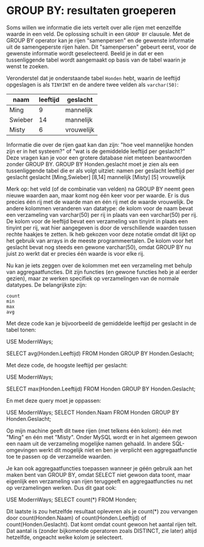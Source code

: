 # GROUP BY: resultaten groeperen
Soms willen we informatie die iets vertelt over alle rijen met eenzelfde waarde in een veld.
De oplossing schuilt in een `GROUP BY` clausule.
Met de GROUP BY operator kan je rijen "samenpersen" en de gewenste informatie uit de samengeperste rijen halen.
Dit "samenpersen" gebeurt eerst, voor de gewenste informatie wordt geselecteerd.
Beeld je in dat er een tussenliggende tabel wordt aangemaakt op basis van de tabel waarin je wenst te zoeken.

Veronderstel dat je onderstaande tabel `Honden` hebt, waarin de leeftijd opgeslagen is als `TINYINT` en de andere twee velden als `varchar(50)`:

| naam | leeftijd | geslacht |
|------|----------|----------|
| Ming | 9        | mannelijk|
| Swieber | 14 |mannelijk|
| Misty | 6 | vrouwelijk |

Informatie die over de rijen gaat kan dan zijn: "hoe veel mannelijke honden zijn er in het systeem?" of "wat is de gemiddelde leeftijd per geslacht?" Deze vragen kan je voor een grotere database niet meteen beantwoorden zonder GROUP BY. GROUP BY Honden.geslacht moet je zien als een tussenliggende tabel die er als volgt uitziet:
namen per geslacht	leeftijd per geslacht	geslacht
[Ming,Swieber]	[8,14]	mannelijk
[Misty]	[5]	vrouwelijk

Merk op: het veld (of de combinatie van velden) na GROUP BY neemt geen nieuwe waarden aan, maar komt nog één keer voor per waarde. Er is dus precies één rij met de waarde man en één rij met de waarde vrouwelijk. De andere kolommen veranderen van datatype: de kolom voor de naam bevat een verzameling van varchar(50) per rij in plaats van een varchar(50) per rij. De kolom voor de leeftijd bevat een verzameling van tinyint in plaats een tinyint per rij, wat hier aangegeven is door de verschillende waarden tussen rechte haakjes te zetten. Ik heb gekozen voor deze notatie omdat dit lijkt op het gebruik van arrays in de meeste programmeertalen. De kolom voor het geslacht bevat nog steeds een gewone varchar(50), omdat GROUP BY nu juist zo werkt dat er precies één waarde is voor elke rij.

Nu kan je iets zeggen over de kolommen met een verzameling met behulp van aggregaatfuncties. Dit zijn functies (en gewone functies heb je al eerder gezien), maar ze werken specifiek op verzamelingen van de normale datatypes. De belangrijkste zijn:

    count
    min
    max
    avg

Met deze code kan je bijvoorbeeld de gemiddelde leeftijd per geslacht in de tabel tonen:

USE ModernWays;

SELECT avg(Honden.Leeftijd)
FROM Honden
GROUP BY Honden.Geslacht;

Met deze code, de hoogste leeftijd per geslacht:

USE ModernWays;
        
SELECT max(Honden.Leeftijd)
FROM Honden
GROUP BY Honden.Geslacht;

En met deze query moet je oppassen:

USE ModernWays;
SELECT Honden.Naam
FROM Honden
GROUP BY Honden.Geslacht;

Op mijn machine geeft dit twee rijen (met telkens één kolom): één met "Ming" en één met "Misty". Onder MySQL wordt er in het algemeen gewoon een naam uit de verzameling mogelijke namen gehaald. In andere SQL-omgevingen werkt dit mogelijk niet en ben je verplicht een aggregaatfunctie toe te passen op de verzamelde waarden.

Je kan ook aggregaatfuncties toepassen wanneer je géén gebruik aan het maken bent van GROUP BY, omdat SELECT niet gewoon data toont, maar eigenlijk een verzameling van rijen teruggeeft en aggregaatfuncties nu net op verzamelingen werken. Dus dit gaat ook:

USE ModernWays;
SELECT count(*)
FROM Honden;

Dit laatste is zou hetzelfde resultaat opleveren als je count(*) zou vervangen door count(Honden.Naam) of count(Honden.Leeftijd) of count(Honden.Geslacht). Dat komt omdat count gewoon het aantal rijen telt. Dat aantal is (zonder bijkomende operatoren zoals DISTINCT, zie later) altijd hetzelfde, ongeacht welke kolom je selecteert.
